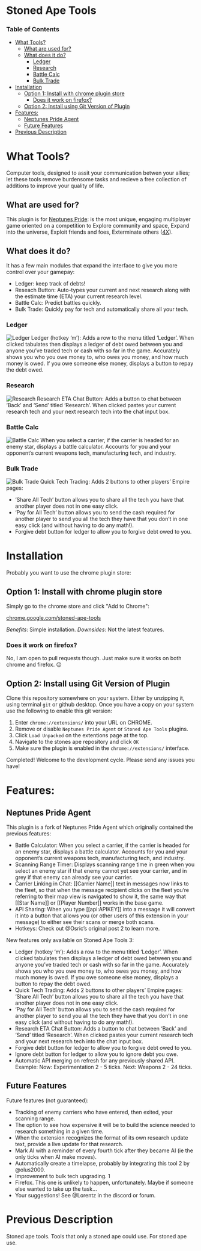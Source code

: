 # Stoned Ape Tools
### Table of Contents
- [What Tools?](#what-tools-)
  * [What are used for?](#what-are-used-for-)
  * [What does it do?](#what-does-it-do-)
    + [Ledger](#ledger)
    + [Research](#research)
    + [Battle Calc](#battle-calc)
    + [Bulk Trade](#bulk-trade)
- [Installation](#installation)
  * [Option 1: Install with chrome plugin store](#option-1--install-with-chrome-plugin-store)
    + [Does it work on firefox?](#does-it-work-on-firefox-)
  * [Option 2: Install using Git Version of Plugin](#option-2--install-using-git-version-of-plugin)
- [Features:](#features-)
  * [Neptunes Pride Agent](#neptunes-pride-agent)
  * [Future Features](#future-features)
- [Previous Description](#previous-description)


# What Tools?

Computer tools, designed to assit your communication betwen your allies; let these tools remove burdensome tasks and recieve a free collection of additions to improve your quality of life.

## What are used for?

This plugin is for [Neptunes Pride](https://np.ironhelmet.com): is the most unique, engaging multiplayer game oriented on a competition to Explore community and space, Expand into the universe, Exploit friends and foes, Exterminate others ([4X](https://en.wikipedia.org/wiki/4X)).

## What does it do?
It has a few main modules that expand the interface to give you more control over your gamepay:
 - Ledger: keep track of debts!
 - Reseach Button: Auto-types your current and next research along with the estimate time (ETA) your current research level.
 - Battle Calc: Predict battles quickly. 
 - Bulk Trade: Quickly pay for tech and automatically share all your tech. 

### Ledger
![Ledger](https://github.com/Tsangares/stoned_ape_tools/blob/master/pictures/np_1.png?raw=true)
Ledger (hotkey ‘m’):  Adds a row to the menu titled ‘Ledger’. When clicked tabulates then displays a ledger of debt owed between you and anyone you’ve traded tech or cash with so far in the game. Accurately shows you who you owe money to, who owes you money, and how much money is owed. If you owe someone else money, displays a button to repay the debt owed.

### Research
![Research](https://github.com/Tsangares/stoned_ape_tools/blob/master/pictures/research.png?raw=true)
 Research ETA Chat Button: Adds a button to chat between ‘Back’ and ‘Send’ titled ‘Research’. When clicked pastes your current research tech and your next research tech into the chat input box.
### Battle Calc
![Battle Calc](https://github.com/Tsangares/stoned_ape_tools/blob/master/pictures/np_2.png?raw=true)
When you select a carrier, if the carrier is headed for an enemy star, displays a battle calculator. Accounts for you and your opponent’s current weapons tech, manufacturing tech, and industry.

### Bulk Trade
![Bulk Trade](https://github.com/Tsangares/stoned_ape_tools/blob/master/pictures/np_3.png?raw=true)
Quick Tech Trading: Adds 2 buttons to other players’ Empire pages:
 - ‘Share All Tech’ button allows you to share all the tech you have that another player does not in one easy click.
 - ‘Pay for All Tech’ button allows you to send the cash required for another player to send you all the tech they have that you don’t in one easy click (and without having to do any math!).
 - Forgive debt button for ledger to allow you to forgive debt owed to you.

# Installation
Probably you want to use the chrome plugin store:

## Option 1: Install with chrome plugin store

Simply go to the chrome store and click "Add to Chrome":

[chrome.google.com/stoned-ape-tools](https://chrome.google.com/webstore/detail/stoned-ape-tools/fjneickecjinecmcmikiedapbjpginao)

*Benefits*: Simple installation.
*Downsides*: Not the latest features.

### Does it work on firefox?

No, I am open to pull requests though. Just make sure it works on both chrome and firefox. :wink:

## Option 2: Install using Git Version of Plugin


Clone this repository somewhere on your system. Either by unzipping it, using terminal `git` or github desktop. Once you have a copy on your system use the following to enable this git version:

 1. Enter `chrome://extensions/` into your URL on CHROME. 
 2. Remove or disable `Neptunes Pride Agent` or `Stoned Ape Tools` plugins. 
 3. Click `Load Unpacked` on the extentions page at the top.
 4. Navigate to the stones ape repository and click `OK`
 5. Make sure the plugin is enabled in the `chrome://extensions/` interface.
 
Completed! Welcome to the development cycle. Please send any issues you have!

# Features:
## Neptunes Pride Agent
This plugin is a fork of Neptunes Pride Agent which originally contained the previous features:

 - Battle Calculator: When you select a carrier, if the carrier is headed for an enemy star, displays a battle calculator. Accounts for you and your opponent’s current weapons tech, manufacturing tech, and industry.
 - Scanning Range Timer: Displays scanning range time in green when you select an enemy star if that enemy cannot yet see your carrier, and in grey if that enemy can already see your carrier.
 - Carrier Linking in Chat:  [[Carrier Name]] text in messages now links to the fleet, so that when the message recipient clicks on the fleet you’re referring to their map view is navigated to show it, the same way that [[Star Name]] or [[Player Number]] works in the base game.
 - API Sharing:  When you type [[api:APIKEY]] into a message it will convert it into a button that allows you (or other users of this extension in your message) to either see their scans or merge both scans.
 - Hotkeys:  Check out @Osric’s original post 2 to learn more.

New features only available on Stoned Ape Tools 3:

 - Ledger (hotkey ‘m’):  Adds a row to the menu titled ‘Ledger’. When clicked tabulates then displays a ledger of debt owed between you and anyone you’ve traded tech or cash with so far in the game. Accurately shows you who you owe money to, who owes you money, and how much money is owed. If you owe someone else money, displays a button to repay the debt owed.
 - Quick Tech Trading: Adds 2 buttons to other players’ Empire pages:
‘Share All Tech’ button allows you to share all the tech you have that another player does not in one easy click.
 - ‘Pay for All Tech’ button allows you to send the cash required for another player to send you all the tech they have that you don’t in one easy click (and without having to do any math!).
 - Research ETA Chat Button: Adds a button to chat between ‘Back’ and ‘Send’ titled ‘Research’. When clicked pastes your current research tech and your next research tech into the chat input box.
 - Forgive debt button for ledger to allow you to forgive debt owed to you.
 - Ignore debt button for ledger to allow you to ignore debt you owe.
 - Automatic API merging on refresh for any previously shared API.
Example:
Now: Experimentation 2 - 5 ticks.
Next: Weapons 2 - 24 ticks.

## Future Features
Future features (not guaranteed):

 - Tracking of enemy carriers who have entered, then exited, your scanning range.
 - The option to see how expensive it will be to build the science needed to research something in a given time.
 - When the extension recognizes the format of its own research update text, provide a live update for that research.
 - Mark AI with a reminder of every fourth tick after they became AI (ie the only ticks when AI make moves).
 - Automatically create a timelapse, probably by integrating this tool 2 by @olus2000.
 - Improvement to bulk tech upgrading. 1
 - Firefox. This one is unlikely to happen, unfortunately. Maybe if someone else wanted to take up the task… 
 - Your suggestions! See @Lorentz in the discord or forum.
# Previous Description


Stoned ape tools.
Tools that only a stoned ape could use.
For stoned ape use. 



